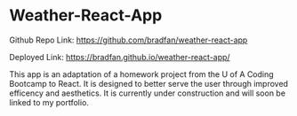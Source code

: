 # Weather-React-App

Github Repo Link: https://github.com/bradfan/weather-react-app

Deployed Link: https://bradfan.github.io/weather-react-app/

This app is an adaptation of a homework project from the U of A Coding Bootcamp to React. It is designed to better serve the user through improved efficency and aesthetics. It is currently under construction and will soon be linked to my portfolio.